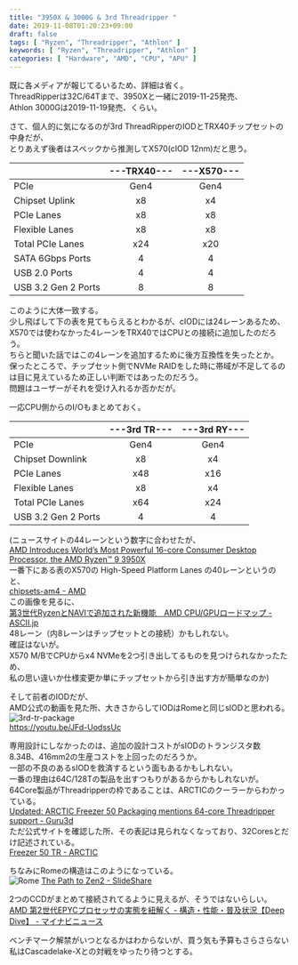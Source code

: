 ```yaml
---
title: "3950X & 3000G & 3rd Threadripper "
date: 2019-11-08T01:20:23+09:00
draft: false
tags: [ "Ryzen", "Threadripper", "Athlon" ]
keywords: [ "Ryzen", "Threadripper", "Athlon" ]
categories: [ "Hardware", "AMD", "CPU", "APU" ]
---
```


既に各メディアが報じてるいるため、詳細は省く。  
ThreadRipperは32C/64Tまで、3950Xと一緒に2019-11-25発売、  
Athlon 3000Gは2019-11-19発売、くらい。  

さて、個人的に気になるのが3rd ThreadRipperのIODとTRX40チップセットの中身だが、  
とりあえず後者はスペックから推測してX570(cIOD 12nm)だと思う。  

| | ---TRX40--- | ---X570--- |
|:---|:---:|:---:|
|PCIe| Gen4 | Gen4 |
|Chipset Uplink| x8 | x4 |
|PCIe Lanes| x8 | x8 |
|Flexible Lanes| x8 | x8 |
|Total PCIe Lanes| x24 | x20 |
|SATA 6Gbps Ports| 4 | 4 |
|USB 2.0 Ports| 4 | 4 |
|USB 3.2 Gen 2 Ports| 8 | 8 |

このように大体一致する。  
少し飛ばして下の表を見てもらえるとわかるが、cIODには24レーンあるため、X570では使わなかった4レーンをTRX40ではCPUとの接続に追加したのだろう。  
ちらと聞いた話ではこの4レーンを追加するために後方互換性を失ったとか。  
保ったところで、チップセット側でNVMe RAIDをした時に帯域が不足してるのは目に見えているため正しい判断ではあったのだろう。  
問題はユーザーがそれを受け入れるか否かだが。  

一応CPU側からのI/Oもまとめておく。  

| | ---3rd TR--- | ---3rd RY--- |
|:---|:---:|:---:|
|PCIe| Gen4 | Gen4 |
|Chipset Downlink| x8 | x4 |
|PCIe Lanes| x48 | x16 |
|Flexible Lanes| x8 | x4 |
|Total PCIe Lanes| x64 | x24 |
|USB 3.2 Gen 2 Ports| 4 | 4 |  
(ニュースサイトの44レーンという数字に合わせたが、  
[AMD Introduces World’s Most Powerful 16-core Consumer Desktop Processor, the AMD Ryzen™ 9 3950X](https://www.amd.com/en/press-releases/2019-11-07-amd-introduces-world-s-most-powerful-16-core-consumer-desktop-processor)  
一番下にある表のX570の High-Speed Platform Lanes の40レーンというのと、  
[chipsets-am4 - AMD](https://www.amd.com/en/products/chipsets-am4)  
この画像を見るに、  
[第3世代RyzenとNAVIで追加された新機能　AMD CPU/GPUロードマップ - ASCII.jp](https://ascii.jp/elem/000/001/886/1886862/img.html)  
48レーン（内8レーンはチップセットとの接続）かもしれない。  
確証はないが。  
X570 M/BでCPUからx4 NVMeを2つ引き出してるものを見つけられなかったため、  
私の思い違いか仕様変更か単にチップセットから引き出す方が簡単なのか)  

そして前者のIODだが、  
AMD公式の動画を見た所、大きさからしてIODはRomeと同じsIODと思われる。  
![3rd-tr-package](/image/2019/11/08/3rd-tr-package.webp)  
<https://youtu.be/JFd-UodssUc>  

専用設計にしなかったのは、追加の設計コストがsIODのトランジスタ数 8.34B、416mm2の生産コストを上回ったのだろうか。  
一部の不良のあるsIODを救済するという面もあるかもしれない。  
一番の理由は64C/128Tの製品を出すつもりがあるからかもしれないが。  
64Core製品がThreadripperの枠であることは、ARCTICのクーラーからわかっている。  
[Updated: ARCTIC Freezer 50 Packaging mentions 64-core Threadripper support - Guru3d](https://www.guru3d.com/news-story/arctic-launches-freezer-50-tr-argb-cpu-cooler-for-ryzen-threadripper.html)  
ただ公式サイトを確認した所、その表記は見られなくなっており、32Coresとだけ記述されている。  
[Freezer 50 TR - ARCTIC](https://www2.arctic.ac/freezer50tr/specifications/)  

ちなみにRomeの構造はこのようになっている。  
![Rome](/image/2019/11/08/rome-diagram.webp)
[The Path to Zen2 - SlideShare](https://www.slideshare.net/AMD/the-path-to-zen-2)  

2つのCCDがまとめて接続されてるように見えるが、そうではないらしい。  
[AMD 第2世代EPYCプロセッサの実態を紐解く - 構造・性能・普及状況【Deep Dive】 - マイナビニュース](https://news.mynavi.jp/article/20190819-879251/)  

ベンチマーク解禁がいつとなるかはわからないが、買う気も予算もさらさらない私はCascadelake-Xとの対戦をゆったり待つとする。  
